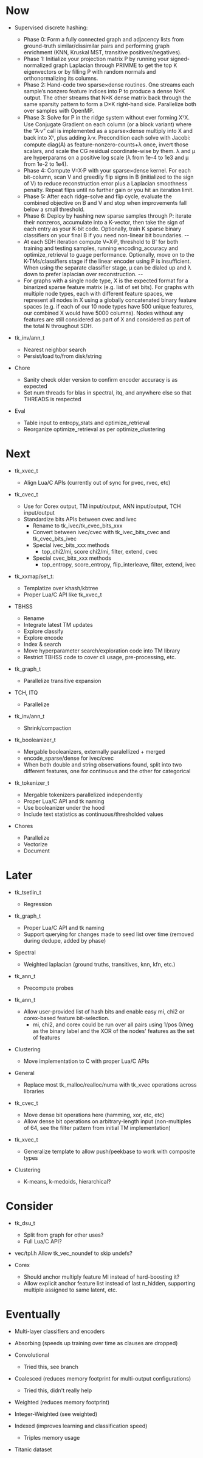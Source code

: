 # Now

- Supervised discrete hashing:
    - Phase 0: Form a fully connected graph and adjacency lists from
      ground-truth similar/dissimilar pairs and performing graph enrichment
      (KNN, Kruskal MST, transitive positives/negatives).
    - Phase 1: Initialize your projection matrix P by running your
      signed-normalized graph Laplacian through PRIMME to get the top K
      eigenvectors or by filling P with random normals and orthonormalizing its
      columns.
    - Phase 2: Hand-code two sparse×dense routines. One streams each sample’s
      nonzero feature indices into P to produce a dense N×K output. The other
      streams that N×K dense matrix back through the same sparsity pattern to form
      a D×K right-hand side. Parallelize both over samples with OpenMP.
    - Phase 3: Solve for P in the ridge system without ever forming XᵀX. Use Conjugate
      Gradient on each column (or a block variant) where the “A·v” call is implemented
      as a sparse×dense multiply into X and back into Xᵀ, plus adding λ·v.
      Precondition each solve with Jacobi: compute diag(A) as feature-nonzero-counts+λ
      once, invert those scalars, and scale the CG residual coordinate-wise by them. λ
      and μ are hyperparams on a positive log scale (λ from 1e-4 to 1e3 and μ from
      1e-2 to 1e4).
    - Phase 4: Compute V=X·P with your sparse×dense kernel. For each bit-column,
      scan V and greedily flip signs in B (initialized to the sign of V) to
      reduce reconstruction error plus a Laplacian smoothness penalty. Repeat
      flips until no further gain or you hit an iteration limit.
    - Phase 5: After each ridge-solve and flip cycle, evaluate the combined
      objective on B and V and stop when improvements fall below a small
      threshold.
    - Phase 6: Deploy by hashing new sparse samples through P: iterate their
      nonzeros, accumulate into a K-vector, then take the sign of each entry as
      your K-bit code. Optionally, train K sparse binary classifiers on your final
      B if you need non-linear bit boundaries.
    --
    - At each SDH iteration compute V=X·P, threshold to B' for both training and
      testing samples, running encoding_accuracy and optimize_retrieval to guage
      performance. Optionally, move on to the K-TMs/classifiers stage if the
      linear encoder using P is insufficient. When using the separate classifier
      stage, μ can be dialed up and λ down to prefer laplacian over
      reconstruction.
    --
    - For graphs with a single node type, X is the expected format for a
      binarized sparse feature matrix (e.g. list of set bits). For graphs with
      multiple node types, each with different feature spaces, we represent all
      nodes in X using a globally concatenated binary feature spaces (e.g. if each
      of our 10 node types have 500 unique features, our combined X would have
      5000 columns). Nodes without any features are still considered as part of X
      and considered as part of the total N throughout SDH.

- tk_inv/ann_t
    - Nearest neighbor search
    - Persist/load to/from disk/string

- Chore
    - Sanity check older version to confirm encoder accuracy is as expected
    - Set num threads for blas in spectral, itq, and anywhere else so that
      THREADS is respected

- Eval
    - Table input to entropy_stats and optimize_retrieval
    - Reorganize optimize_retrieval as per optimize_clustering

# Next

- tk_xvec_t
    - Align Lua/C APIs (currently out of sync for pvec, rvec, etc)

- tk_cvec_t
    - Use for Corex output, TM input/output, ANN input/output, TCH input/output
    - Standardize bits APIs between cvec and ivec
        - Rename to tk_ivec/tk_cvec_bits_xxx
        - Convert between ivec/cvec with tk_ivec_bits_cvec and tk_cvec_bits_ivec
        - Special ivec_bits_xxx methods
            - top_chi2/mi, score chi2/mi, filter, extend, cvec
        - Special cvec_bitx_xxx methods
            - top_entropy, score_entropy, flip_interleave, filter, extend, ivec

- tk_xxmap/set_t:
    - Templatize over khash/kbtree
    - Proper Lua/C API like tk_xvec_t

- TBHSS
    - Rename
    - Integrate latest TM updates
    - Explore classify
    - Explore encode
    - Index & search
    - Move hyperparameter search/exploration code into TM library
    - Restrict TBHSS code to cover cli usage, pre-processing, etc.

- tk_graph_t
    - Parallelize transitive expansion

- TCH, ITQ
    - Parallelize

- tk_inv/ann_t
    - Shrink/compaction

- tk_booleanizer_t
    - Mergable booleanizers, externally paralellized + merged
    - encode_sparse/dense for ivec/cvec
    - When both double and string observations found, split into two different
      features, one for continuous and the other for categorical

- tk_tokenizer_t
    - Mergable tokenizers parallelized independently
    - Proper Lua/C API and tk naming
    - Use booleanizer under the hood
    - Include text statistics as continuous/thresholded values

- Chores
    - Parallelize
    - Vectorize
    - Document

# Later

- tk_tsetlin_t
    - Regression

- tk_graph_t
    - Proper Lua/C API and tk naming
    - Support querying for changes made to seed list over time (removed during
      dedupe, added by phase)

- Spectral
    - Weighted laplacian (ground truths, transitives, knn, kfn, etc.)

- tk_ann_t
    - Precompute probes

- tk_ann_t
    - Allow user-provided list of hash bits and enable easy mi, chi2 or
      corex-based feature bit-selection.
      - mi, chi2, and corex could be run over all pairs using 1/pos 0/neg as the
        binary label and the XOR of the nodes' features as the set of features

- Clustering
    - Move implementation to C with proper Lua/C APIs

- General
    - Replace most tk_malloc/realloc/numa with tk_xvec operations across
      libraries

- tk_cvec_t
    - Move dense bit operations here (hamming, xor, etc, etc)
    - Allow dense bit operations on arbitrary-length input (non-multiples of 64,
      see the filter pattern from initial TM implementation)

- tk_xvec_t
    - Generalize template to allow push/peekbase to work with composite types

- Clustering
    - K-means, k-medoids, hierarchical?

# Consider

- tk_dsu_t
    - Split from graph for other uses?
    - Full Lua/C API?

- vec/tpl.h
      Allow tk_vec_noundef to skip undefs?

- Corex
    - Should anchor multiply feature MI instead of hard-boosting it?
    - Allow explicit anchor feature list instead of last n_hidden, supporting
      multiple assigned to same latent, etc.

# Eventually

- Multi-layer classifiers and encoders

- Absorbing (speeds up training over time as clauses are dropped)

- Convolutional
    - Tried this, see branch

- Coalesced (reduces memory footprint for multi-output configurations)
    - Tried this, didn't really help

- Weighted (reduces memory footprint)
- Integer-Weighted (see weighted)

- Indexed (improves learning and classification speed)
    - Triples memory usage

- Titanic dataset
